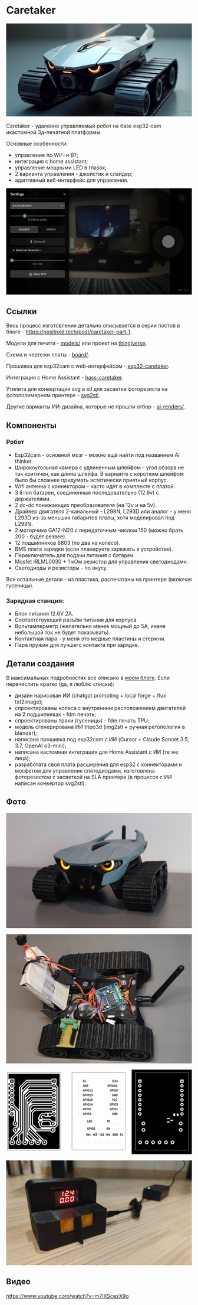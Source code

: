 # Caretaker

![ИИ-дизайн](images/01-design.jpg)

Caretaker - удаленно управляемый робот на базе esp32-cam икастомной 3д-печатной платформы.

Основные особенности:

* управление по WiFi и BT;
* интеграция с home assistant;
* управление мощными LED в глазах;
* 2 варианта управления - джойстик и слайдер;
* адаптивный веб-интерфейс для управления.

![02-interface](images/02-interface.png)

## Ссылки

Весь процесс изготовления детально описывается в серии постов в блоге - https://positroid.tech/post/caretaker-part-1.

Модели для печати - [models/](models) или проект на [thingiverse](https://www.thingiverse.com/thing:7004446).

Схема и чертежи платы - [board/](board).

Прошивка для esp32cam с web-интерфейсом - [esp32-caretaker](https://github.com/positron48/esp32-caretaker).

Интеграция с Home Assistant - [hass-caretaker](https://github.com/positron48/hass-caretaker).

Утилита для конвертации svg в stl для засветки фоторезиста на фотополимерном принтере - [svg2stl](https://github.com/positron48/svg2stl).

Другие варианты ИИ-дизайна, которые не прошли отбор - [ai-renders/](ai-renders).

## Компоненты

### Робот

* Esp32cam - основной мозг - можно ещё найти под названием AI thinker.
* Широкоугольная камера с удлиненным шлейфом - угол обзора не так критичен, как длина шлейфа. В варианте с коротким шлейфом было бы сложнее придумать эстетически приятный корпус.
* Wifi антенна с коннектором - часто идёт в комплекте с платой.
* 3 li-ion батареи, соединенные последовательно (12.6v) с держателями.
* 2 dc-dc понижающих преобразователя (на 12v и на 5v).
* Драйвер двигателя 2-канальный - L298N, L293D или аналог - у меня L293D из-за меньших габаритов платы, хотя моделировал под L298N.
* 2 моторчика GA12-N20 с передаточным числом 150 (можно брать 200 - будет резвее).
* 12 подшипников 6803 (по два на колесо).
* BMS плата зарядки (если планируете заряжать в устройстве). 
* Переключатель для подачи питания с батареи.
* Mosfet IRLML0030 + 1 кОм резистор для управления светодиодами.
* Светодиоды и резисторы - по вкусу.

Все остальные детали - из пластика, распечатаны на принтере (включая гусеницы).

### Зарядная станция:

* Блок питания 12.6V 2A.
* Соответствующий разъём питания для корпуса.
* Вольтамперметр (желательно менее мощный до 5А, иначе небольшой ток не будет показывать).
* Контактная пара - у меня это медные пластины и стержни.
* Пара пружин для лучшего контакта при зарядке.

## Детали создания

В максимальных подробностях все описано в [моем блоге](https://positroid.tech/post/caretaker-part-1). Если перечислить кратко (да, я люблю списки):

* дизайн нарисован ИИ (chatgpt prompting + local forge + flux txt2image);
* спроектированы колеса с внутренним расположением двигателей на 2 подшипниках - fdm печать;
* спроектированы траки (гусеницы) - fdm печать TPU;
* модель сгенерирована ИИ tripo3d (img2stl + ручная ретопология в blender);
* написана прошивка под esp32cam с ИИ (Cursor + Claude Sonnet 3.5, 3.7, OpenAI o3-mini);
* написана кастомная интеграция для Home Assistant с ИИ (те же лица);
* разработата своя плата расширения для esp32 с коннекторами и мосфетом для управления спетодиодами, изготовлена фоторезистом с засветкой на SLA принтере (в процессе с ИИ написан конвертор svg2stl).

## Фото

![Implementation](images/03-real.jpg)

![Scattered insides](images/08-deep%20inside.jpg)

![Custom board](images/09-custom-board.jpg)

![Charging](images/10-charger.jpg)

## Видео

https://www.youtube.com/watch?v=m7IXScezX9o
